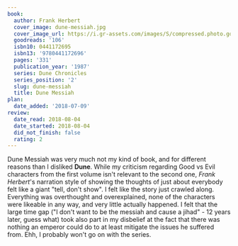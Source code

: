 ```yaml
---
book:
  author: Frank Herbert
  cover_image: dune-messiah.jpg
  cover_image_url: https://i.gr-assets.com/images/S/compressed.photo.goodreads.com/books/1533872326l/106._SY160_.jpg
  goodreads: '106'
  isbn10: 0441172695
  isbn13: '9780441172696'
  pages: '331'
  publication_year: '1987'
  series: Dune Chronicles
  series_position: '2'
  slug: dune-messiah
  title: Dune Messiah
plan:
  date_added: '2018-07-09'
review:
  date_read: 2018-08-04
  date_started: 2018-08-04
  did_not_finish: false
  rating: 2
---
```


Dune Messiah was very much not my kind of book, and for different reasons than I disliked **Dune**. While my criticism regarding Good vs Evil characters from the first volume isn't relevant to the second one, *Frank Herbert*'s narration style of showing the thoughts of just about everybody felt like a giant "tell, don't show". I felt like the story just crawled along. Everything was overthought and overexplained, none of the characters were likeable in any way, and very little actually happened. I felt that the large time gap ("I don't want to be the messiah and cause a jihad" - 12 years later, guess what) took also part in my disbelief at the fact that there was nothing an emperor could do to at least mitigate the issues he suffered from. Ehh, I probably won't go on with the series.
